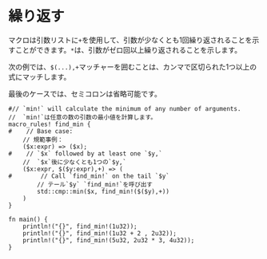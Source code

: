 # <!--Repeat--> 繰り返す

<!--Macros can use `+` in the argument list to indicate that an argument may repeat at least once, or `*`, to indicate that the argument may repeat zero or more times.-->
マクロは引数リストに`+`を使用して、引数が少なくとも1回繰り返されることを示すことができます。`*`は、引数がゼロ回以上繰り返されることを示します。

<!--In the following example, surrounding the matcher with `$(...),+` will match one or more expression, separated by commas.-->
次の例では、`$(...),+`マッチャーを囲むことは、カンマで区切られた1つ以上の式にマッチします。
<!--Also note that the semicolon is optional on the last case.-->
最後のケースでは、セミコロンは省略可能です。

```rust,editable
#// `min!` will calculate the minimum of any number of arguments.
//  `min!`は任意の数の引数の最小値を計算します。
macro_rules! find_min {
#    // Base case:
    // 規範事例：
    ($x:expr) => ($x);
#    // `$x` followed by at least one `$y,`
    //  `$x`後に少なくとも1つの`$y,`
    ($x:expr, $($y:expr),+) => (
#        // Call `find_min!` on the tail `$y`
        // テール`$y` `find_min!`を呼び出す
        std::cmp::min($x, find_min!($($y),+))
    )
}

fn main() {
    println!("{}", find_min!(1u32));
    println!("{}", find_min!(1u32 + 2 , 2u32));
    println!("{}", find_min!(5u32, 2u32 * 3, 4u32));
}
```
